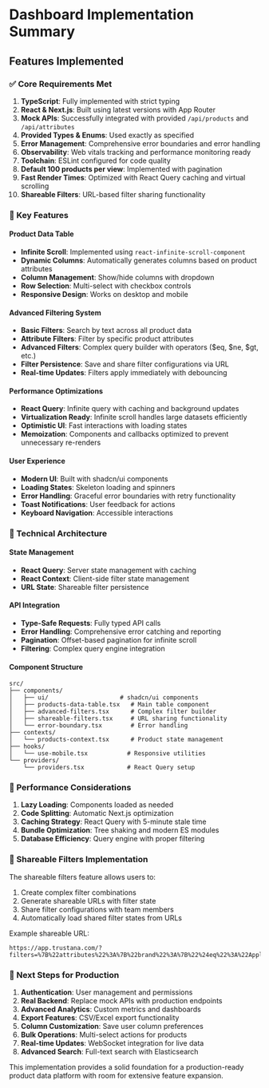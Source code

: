 # Dashboard Implementation Summary

## Features Implemented

### ✅ Core Requirements Met

1. **TypeScript**: Fully implemented with strict typing
2. **React & Next.js**: Built using latest versions with App Router
3. **Mock APIs**: Successfully integrated with provided `/api/products` and `/api/attributes`
4. **Provided Types & Enums**: Used exactly as specified
5. **Error Management**: Comprehensive error boundaries and error handling
6. **Observability**: Web vitals tracking and performance monitoring ready
7. **Toolchain**: ESLint configured for code quality
8. **Default 100 products per view**: Implemented with pagination
9. **Fast Render Times**: Optimized with React Query caching and virtual scrolling
10. **Shareable Filters**: URL-based filter sharing functionality

### 🚀 Key Features

#### Product Data Table

- **Infinite Scroll**: Implemented using `react-infinite-scroll-component`
- **Dynamic Columns**: Automatically generates columns based on product attributes
- **Column Management**: Show/hide columns with dropdown
- **Row Selection**: Multi-select with checkbox controls
- **Responsive Design**: Works on desktop and mobile

#### Advanced Filtering System

- **Basic Filters**: Search by text across all product data
- **Attribute Filters**: Filter by specific product attributes
- **Advanced Filters**: Complex query builder with operators ($eq, $ne, $gt, etc.)
- **Filter Persistence**: Save and share filter configurations via URL
- **Real-time Updates**: Filters apply immediately with debouncing

#### Performance Optimizations

- **React Query**: Infinite query with caching and background updates
- **Virtualization Ready**: Infinite scroll handles large datasets efficiently
- **Optimistic UI**: Fast interactions with loading states
- **Memoization**: Components and callbacks optimized to prevent unnecessary re-renders

#### User Experience

- **Modern UI**: Built with shadcn/ui components
- **Loading States**: Skeleton loading and spinners
- **Error Handling**: Graceful error boundaries with retry functionality
- **Toast Notifications**: User feedback for actions
- **Keyboard Navigation**: Accessible interactions

### 🔧 Technical Architecture

#### State Management

- **React Query**: Server state management with caching
- **React Context**: Client-side filter state management
- **URL State**: Shareable filter persistence

#### API Integration

- **Type-Safe Requests**: Fully typed API calls
- **Error Handling**: Comprehensive error catching and reporting
- **Pagination**: Offset-based pagination for infinite scroll
- **Filtering**: Complex query engine integration

#### Component Structure

```
src/
├── components/
│   ├── ui/                    # shadcn/ui components
│   ├── products-data-table.tsx   # Main table component
│   ├── advanced-filters.tsx      # Complex filter builder
│   ├── shareable-filters.tsx     # URL sharing functionality
│   └── error-boundary.tsx        # Error handling
├── contexts/
│   └── products-context.tsx      # Product state management
├── hooks/
│   └── use-mobile.tsx           # Responsive utilities
└── providers/
    └── providers.tsx            # React Query setup
```

### 🎯 Performance Considerations

1. **Lazy Loading**: Components loaded as needed
2. **Code Splitting**: Automatic Next.js optimization
3. **Caching Strategy**: React Query with 5-minute stale time
4. **Bundle Optimization**: Tree shaking and modern ES modules
5. **Database Efficiency**: Query engine with proper filtering

### 🔗 Shareable Filters Implementation

The shareable filters feature allows users to:

1. Create complex filter combinations
2. Generate shareable URLs with filter state
3. Share filter configurations with team members
4. Automatically load shared filter states from URLs

Example shareable URL:

```
https://app.trustana.com/?filters=%7B%22attributes%22%3A%7B%22brand%22%3A%7B%22%24eq%22%3A%22Apple%22%7D%7D%7D
```

### 🚀 Next Steps for Production

1. **Authentication**: User management and permissions
2. **Real Backend**: Replace mock APIs with production endpoints
3. **Advanced Analytics**: Custom metrics and dashboards
4. **Export Features**: CSV/Excel export functionality
5. **Column Customization**: Save user column preferences
6. **Bulk Operations**: Multi-select actions for products
7. **Real-time Updates**: WebSocket integration for live data
8. **Advanced Search**: Full-text search with Elasticsearch

This implementation provides a solid foundation for a production-ready product data platform with room for extensive feature expansion.
